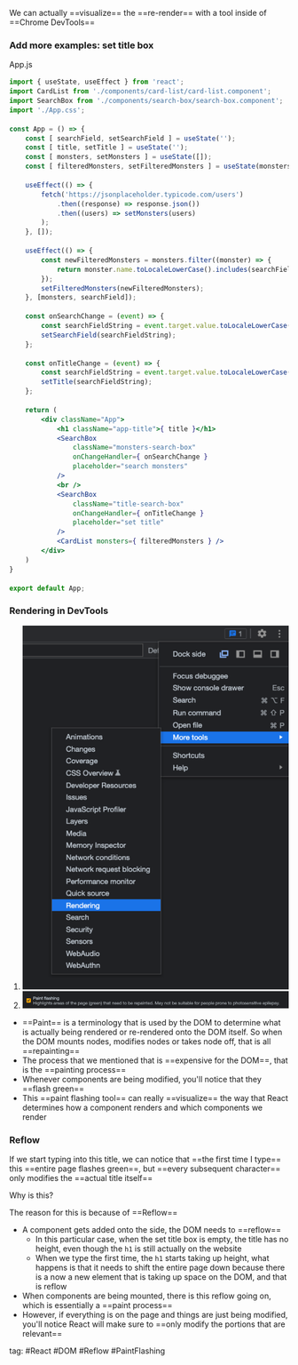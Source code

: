 We can actually ==visualize== the ==re-render== with a tool inside of ==Chrome DevTools==

### Add more examples: set title box
App.js
```jsx
import { useState, useEffect } from 'react';
import CardList from './components/card-list/card-list.component';
import SearchBox from './components/search-box/search-box.component';
import './App.css';

const App = () => {
	const [ searchField, setSearchField ] = useState('');
	const [ title, setTitle ] = useState('');
	const [ monsters, setMonsters ] = useState([]);
	const [ filteredMonsters, setFilteredMonsters ] = useState(monsters);

	useEffect(() => {
		fetch('https://jsonplaceholder.typicode.com/users')
			.then((response) => response.json())
			.then((users) => setMonsters(users)
		);
	}, []);

	useEffect(() => {
		const newFilteredMonsters = monsters.filter((monster) => {
			return monster.name.toLocaleLowerCase().includes(searchField);
		});
		setFilteredMonsters(newFilteredMonsters);
	}, [monsters, searchField]);

	const onSearchChange = (event) => {
		const searchFieldString = event.target.value.toLocaleLowerCase();
		setSearchField(searchFieldString);
	};
	
	const onTitleChange = (event) => {
		const searchFieldString = event.target.value.toLocaleLowerCase();
		setTitle(searchFieldString);
	};

	return (
		<div className="App">
			<h1 className="app-title">{ title }</h1>
			<SearchBox
				className="monsters-search-box"
				onChangeHandler={ onSearchChange }
				placeholder="search monsters"
			/>
			<br />
			<SearchBox
				className="title-search-box"
				onChangeHandler={ onTitleChange }
				placeholder="set title"
			/>
			<CardList monsters={ filteredMonsters } />
		</div>
	)
}

export default App;
```

### Rendering in DevTools
1. ![](./photo/Pasted%20image%2020230429135351.png)
2. ![](./photo/Pasted%20image%2020230429135511.png)


- ==Paint== is a terminology that is used by the DOM to determine what is actually being rendered or re-rendered onto the DOM itself. So when the DOM mounts nodes, modifies nodes or takes node off, that is all ==repainting==
- The process that we mentioned that is ==expensive for the DOM==, that is the ==painting process==
- Whenever components are being modified, you'll notice that they ==flash green==
- This ==paint flashing tool== can really ==visualize== the way that React determines how a component renders and which components we render

### Reflow
If we start typing into this title, we can notice that ==the first time I type== this ==entire page flashes green==, but ==every subsequent character== only modifies the ==actual title itself==

Why is this? 

The reason for this is because of ==Reflow==

- A component gets added onto the side, the DOM needs to ==reflow==
	- In this particular case, when the set title box is empty, the title has no height, even though the `h1` is still actually on the website
	- When we type the first time, the `h1` starts taking up height, what happens is that it needs to shift the entire page down because there is a now a new element that is taking up space on the DOM, and that is reflow
- When components are being mounted, there is this reflow going on, which is essentially a ==paint process==
- However, if everything is on the page and things are just being modified, you'll notice React will make sure to ==only modify the portions that are relevant==

tag: #React #DOM #Reflow #PaintFlashing
